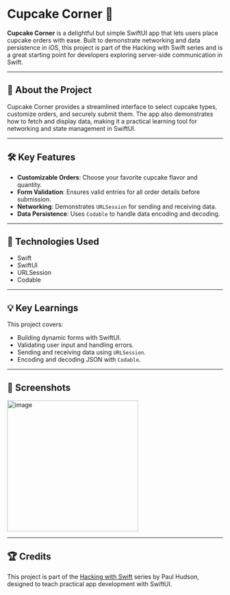 # Cupcake Corner 🧁  

**Cupcake Corner** is a delightful but simple SwiftUI app that lets users place cupcake orders with ease. Built to demonstrate networking and data persistence in iOS, this project is part of the Hacking with Swift series and is a great starting point for developers exploring server-side communication in Swift.

---

## 📖 About the Project  
Cupcake Corner provides a streamlined interface to select cupcake types, customize orders, and securely submit them. The app also demonstrates how to fetch and display data, making it a practical learning tool for networking and state management in SwiftUI.  

---

## 🛠️ Key Features  
- **Customizable Orders**: Choose your favorite cupcake flavor and quantity.  
- **Form Validation**: Ensures valid entries for all order details before submission.  
- **Networking**: Demonstrates `URLSession` for sending and receiving data.  
- **Data Persistence**: Uses `Codable` to handle data encoding and decoding.  

---

## 🚀 Technologies Used  
- Swift  
- SwiftUI  
- URLSession  
- Codable

---

## 💡 Key Learnings  
This project covers:  
- Building dynamic forms with SwiftUI.  
- Validating user input and handling errors.  
- Sending and receiving data using `URLSession`.  
- Encoding and decoding JSON with `Codable`.  

---

## 📸 Screenshots  
<img width="306" alt="image" src="https://github.com/user-attachments/assets/2ff378c1-f3a3-4cc7-bdb0-a54921eb40fd">


---

## 🏆 Credits  
This project is part of the [Hacking with Swift](https://www.hackingwithswift.com) series by Paul Hudson, designed to teach practical app development with SwiftUI.  
